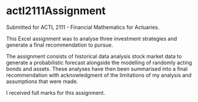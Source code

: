 # actl2111Assignment

Submitted for ACTL 2111 - Financial Mathematics for Actuaries.

This Excel assignment was to analyse three investment strategies and generate a final recommendation to pursue.

The assignment consists of historical data analysis stock market data to generate a probabilistic forecast alongside the modelling of randomly acting bonds and assets. These analyses have then been summarised into a final recommendation with acknowledgment of the limitations of my analysis and assumptions that were made.

I received full marks for this assignment.

